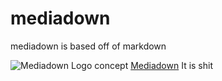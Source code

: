 # mediadown
mediadown is based off of markdown 


![Mediadown Logo concept](https://github.com/user-attachments/assets/54723b17-9377-4aee-bd1e-84c07eddc903) 
[Mediadown](#Mediadown_mediadown.md)
It is shit


